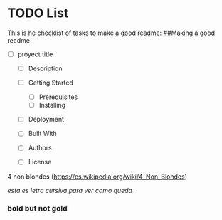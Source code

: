 # TODO List
This is he checklist of tasks to make a good readme:
##Making a good readme
- [ ] proyect title
  - [ ] Description
  - [ ] Getting Started
     - [ ] Prerequisites
     - [ ] Installing
   - [ ] Deployment
  - [ ] Built With
  - [ ] Authors
  - [ ] License


 4 non blondes (https://es.wikipedia.org/wiki/4_Non_Blondes)

 _esta es letra cursiva para ver como queda_

 ### bold but not gold